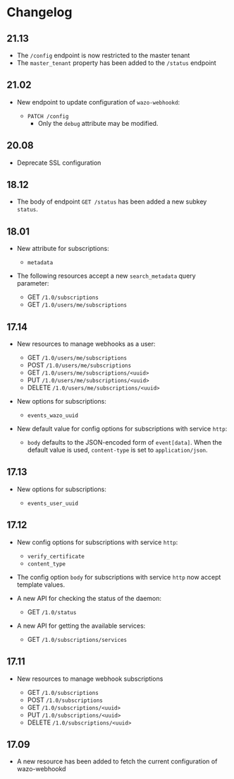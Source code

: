 # Changelog

## 21.13

* The `/config` endpoint is now restricted to the master tenant
* The `master_tenant` property has been added to the `/status` endpoint

## 21.02

* New endpoint to update configuration of `wazo-webhookd`:

  * `PATCH /config`
    * Only the `debug` attribute may be modified.

## 20.08

* Deprecate SSL configuration

## 18.12

* The body of endpoint `GET /status` has been added a new subkey `status`.


## 18.01

* New attribute for subscriptions:

  * `metadata`

* The following resources accept a new `search_metadata` query parameter:

  * GET `/1.0/subscriptions`
  * GET `/1.0/users/me/subscriptions`


## 17.14

* New resources to manage webhooks as a user:

  * GET `/1.0/users/me/subscriptions`
  * POST `/1.0/users/me/subscriptions`
  * GET `/1.0/users/me/subscriptions/<uuid>`
  * PUT `/1.0/users/me/subscriptions/<uuid>`
  * DELETE `/1.0/users/me/subscriptions/<uuid>`

* New options for subscriptions:

  * `events_wazo_uuid`

* New default value for config options for subscriptions with service `http`:

  * `body` defaults to the JSON-encoded form of `event[data]`. When the default value is used, `content-type` is set to `application/json`.


## 17.13

* New options for subscriptions:

  * `events_user_uuid`


## 17.12

* New config options for subscriptions with service `http`:

  * `verify_certificate`
  * `content_type`

* The config option `body` for subscriptions with service `http` now accept template values.
* A new API for checking the status of the daemon:

  * GET `/1.0/status`

* A new API for getting the available services:

  * GET `/1.0/subscriptions/services`

## 17.11

* New resources to manage webhook subscriptions

  * GET `/1.0/subscriptions`
  * POST `/1.0/subscriptions`
  * GET `/1.0/subscriptions/<uuid>`
  * PUT `/1.0/subscriptions/<uuid>`
  * DELETE `/1.0/subscriptions/<uuid>`


## 17.09

* A new resource has been added to fetch the current configuration of wazo-webhookd
